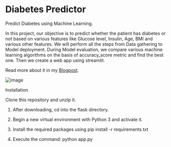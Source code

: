 # Diabetes Predictor
Predict Diabetes using Machine Learning.

In this project, our objective is to predict whether the patient has diabetes or not based on various features like Glucose level, Insulin, Age, BMI and various other features.  We will perform all the steps from Data gathering to Model deployment. During Model evaluation, we compare various machine learning algorithms on the basis of accuracy_score metric and find the best one. Then we create a web app using streamlit. 

Read more about it in my [Blogpost](https://medium.com/@ktarun1681/diabetes-prediction-web-app-ea49147f6ed0).

![image](https://user-images.githubusercontent.com/92631457/152490814-91d09a0a-47ad-40af-8270-82756f4db4e4.png)



Installation

Clone this repository and unzip it.

1. After downloading, cd into the flask directory.

2. Begin a new virtual environment with Python 3 and activate it.

3. Install the required packages using pip install -r requirements.txt

4. Execute the command: python app.py

